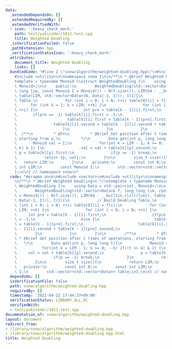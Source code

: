 ```yaml
---
data:
  _extendedDependsOn: []
  _extendedRequiredBy: []
  _extendedVerifiedWith:
  - icon: ':heavy_check_mark:'
    path: test/yukicoder/1013.test.cpp
    title: Weighted Doubling
  _isVerificationFailed: false
  _pathExtension: hpp
  _verificationStatusIcon: ':heavy_check_mark:'
  attributes:
    document_title: Weighted Doubling
    links: []
  bundledCode: "#line 2 \"snow/algorithm/weighted-doubling.hpp\"\n#include <vector>\n\
    #include <utility>\n\nnamespace snow {\n\n/**\n * @brief Weighted Doubling\n */\n\
    template < typename Monoid >\nstruct WeightedDoubling {\n    using Data = std::pair<int,\
    \ Monoid>;\n\n    public:\n        WeightedDoubling(std::vector<Data>& f, long\
    \ long lim, const Monoid I = Monoid()) : N(f.size()), LIM(64 - __builtin_clzll(lim)),\
    \ table(LIM, std::vector<Data>(N, Data(-1, I))), I(I){\n            // Build Doubling\
    \ Table.\n            for (int i = 0; i < N; ++i) table[0][i] = f[i];\n      \
    \      for (int k = 1; k < LIM; ++k) {\n                for (int i = 0; i < N;\
    \ ++i) {\n                    int pre = table[k - 1][i].first;\n             \
    \       if(pre == -1) table[k][i].first = -1;\n                    else {\n  \
    \                      table[k][i].first = table[k - 1][pre].first;\n        \
    \                table[k][i].second = table[k - 1][i].second + table[k - 1][pre].second;\n\
    \                    }\n                }\n            }\n        }\n\n      \
    \  /**\n         * @fn\n         * @brief Get position after t times of operations,\
    \ starting from p.\n         */\n        Data get(int p, long long t){\n     \
    \       Monoid val = I;\n            for(int k = LIM - 1; k >= 0; --k) if((t >>\
    \ k) & 1) {\n                val = val + table[k][p].second;\n               \
    \ p = table[k][p].first;\n                if(p == -1) break;\n            }\n\
    \            return {p, val};\n        }\n\n        size_t size(){\n         \
    \   return LIM;\n        }\n\n    private:\n        const int N;\n        const\
    \ int LIM;\n        const Monoid I;\n        std::vector<std::vector<Data>> table;\n\
    };\n\n} // namespace snow\n"
  code: "#pragma once\n#include <vector>\n#include <utility>\n\nnamespace snow {\n\
    \n/**\n * @brief Weighted Doubling\n */\ntemplate < typename Monoid >\nstruct\
    \ WeightedDoubling {\n    using Data = std::pair<int, Monoid>;\n\n    public:\n\
    \        WeightedDoubling(std::vector<Data>& f, long long lim, const Monoid I\
    \ = Monoid()) : N(f.size()), LIM(64 - __builtin_clzll(lim)), table(LIM, std::vector<Data>(N,\
    \ Data(-1, I))), I(I){\n            // Build Doubling Table.\n            for\
    \ (int i = 0; i < N; ++i) table[0][i] = f[i];\n            for (int k = 1; k <\
    \ LIM; ++k) {\n                for (int i = 0; i < N; ++i) {\n               \
    \     int pre = table[k - 1][i].first;\n                    if(pre == -1) table[k][i].first\
    \ = -1;\n                    else {\n                        table[k][i].first\
    \ = table[k - 1][pre].first;\n                        table[k][i].second = table[k\
    \ - 1][i].second + table[k - 1][pre].second;\n                    }\n        \
    \        }\n            }\n        }\n\n        /**\n         * @fn\n        \
    \ * @brief Get position after t times of operations, starting from p.\n      \
    \   */\n        Data get(int p, long long t){\n            Monoid val = I;\n \
    \           for(int k = LIM - 1; k >= 0; --k) if((t >> k) & 1) {\n           \
    \     val = val + table[k][p].second;\n                p = table[k][p].first;\n\
    \                if(p == -1) break;\n            }\n            return {p, val};\n\
    \        }\n\n        size_t size(){\n            return LIM;\n        }\n\n \
    \   private:\n        const int N;\n        const int LIM;\n        const Monoid\
    \ I;\n        std::vector<std::vector<Data>> table;\n};\n\n} // namespace snow"
  dependsOn: []
  isVerificationFile: false
  path: snow/algorithm/weighted-doubling.hpp
  requiredBy: []
  timestamp: '2021-04-22 17:44:37+09:00'
  verificationStatus: LIBRARY_ALL_AC
  verifiedWith:
  - test/yukicoder/1013.test.cpp
documentation_of: snow/algorithm/weighted-doubling.hpp
layout: document
redirect_from:
- /library/snow/algorithm/weighted-doubling.hpp
- /library/snow/algorithm/weighted-doubling.hpp.html
title: Weighted Doubling
---
```


